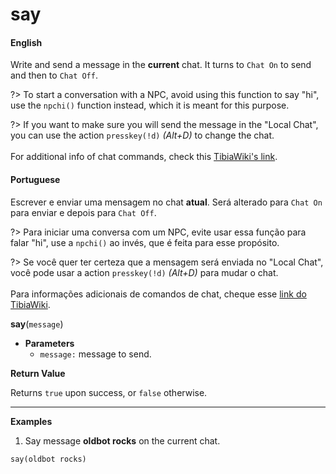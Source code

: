 
# say

<!-- tabs:start -->

#### **English**

Write and send a message in the **current** chat. It turns to `Chat On` to send and then to `Chat Off`.

?> To start a conversation with a NPC, avoid using this function to say "hi", use the `npchi()` function instead, which it is meant for this purpose.

?> If you want to make sure you will send the message in the "Local Chat", you can use the action `presskey(!d)` *(Alt+D)* to change the chat.<br><br>For additional info of chat commands, check this [TibiaWiki's link](https://tibia.fandom.com/es/wiki/Chat_Commands).

#### **Portuguese**

Escrever e enviar uma mensagem no chat **atual**. Será alterado para `Chat On` para enviar e depois para `Chat Off`.

?> Para iniciar uma conversa com um NPC, evite usar essa função para falar "hi", use a `npchi()` ao invés, que é feita para esse propósito.

?> Se você quer ter certeza que a mensagem será enviada no "Local Chat", você pode usar a action `presskey(!d)` *(Alt+D)* para mudar o chat.<br><br>Para informações adicionais de comandos de chat, cheque esse [link do TibiaWiki](https://tibia.fandom.com/es/wiki/Chat_Commands).


<!-- tabs:end -->

**say**(`message`)


- **Parameters**
  - `message:` message to send.


**Return Value**

Returns `true` upon success, or `false` otherwise.

---

**Examples**

1. Say message **oldbot rocks** on the current chat.

```action
say(oldbot rocks)
```
